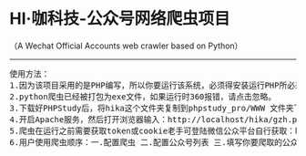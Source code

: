 # HI·咖科技-公众号网络爬虫项目
（A Wechat Official Accounts web crawler based on Python）<hr>
<pre>
使用方法：
1.因为该项目采用的是PHP编写，所以你要运行该系统，必须得安装运行PHP所必须的环境。新手推荐使用PHPStudy。下载地址：https://m.xp.cn/
2.python爬虫已经被打包为exe文件，如果运行时360报错，请点击忽略。
3.下载好PHPStudy后，将hika这个文件夹复制到phpstudy_pro/WWW 文件夹下即可。
4.开启Apache服务，然后打开浏览器输入：http://localhost/hika/gzh.php 即可系统首页。
5.爬虫在运行之前需要获取token或cookie老手可登陆微信公众平台自行获取：https://mp.weixin.qq.com/ 。
6.用户使用爬虫顺序：一.配置爬虫 二.配置公众号列表 三.填写你要爬取的公众号列表 四.回到首页等待爬虫爬取信息，为了防止腾讯锁定我们的cookie，所以平均一个公众号爬取时间限制为一分钟左右 五.刷新页面即可得倒爬虫爬取的信息。六.你同时也可以下载对应的Excel版的信息。
</pre>
